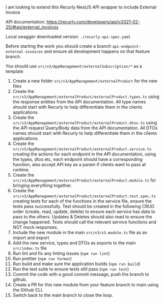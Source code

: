 I am looking to extend this Recurly NestJS API wrapper to include External Invoice

API documentation: https://recurly.com/developers/api/v2021-02-25/#tag/external_invoices

Local swagger downloaded version: `./recurly-api-spec.yaml`

Before starting the work you should create a branch `api-endpoint-external-invoices` and ensure all development happens on that feature branch.

You should use `src/v3/AppManagement/externalSubscription/*` as a template

1. Create a new folder `src/v3/AppManagement/externalProduct` for the new files
2. Create the `src/v3/AppManagement/externalProduct/externalProduct.types.ts` using the response entities from the API documentation. All type names should start with Recurly to help differentiate them in the clients applications. 
3. Create the `src/v3/AppManagement/externalProduct/externalProduct.dtos.ts` using the API request Query/Body data from the API documentation. All DTOs names should start with Recurly to help differentiate them in the clients applications. 
4. Create the `src/v3/AppManagement/externalProduct/externalProduct.service.ts` creating the actions for each endpoint in the API documentation, using the types, dtos etc, each endpoint should have a corresponding function, also accept API key as a param if clients want to pass at runtime. 
5. Create the `src/v3/AppManagement/externalProduct/externalProduct.module.ts` for bringing everything together.
6. Create the `src/v3/AppManagement/externalProduct/externalProduct.test.spec.ts` creating tests for each of the functions in the service file, ensure the tests pass successfully. Test should be created in the following CRUD order (create, read, update, delete) to ensure each service has data to pass to the others. Updates & Deletes should also read to ensure the change happened. Tests should call the relevant service functions and NOT mock responses. 
7. Include the new module in the main `src/v3/v3.module.ts` file as an import and export
8. Add the new service, types and DTOs as exports to the main `src/index.ts` file
9. Run lint and fix any linting issues (`npm run lint`)
10. Run prettier (`npm run format`)
11. Run build and make sure the application builds (`npm run build`)
12. Run the test suite to ensure tests still pass (`npm run test`)
13. Commit the code with a good commit message, push the branch to github.
14. Create a PR for this new module from your feature branch to main using the Github CLI.
15. Switch back to the main branch to close the loop.